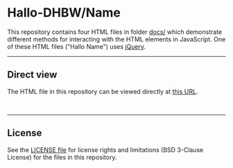# Hallo-DHBW/Name #

This repository contains four HTML files in folder [docs/](docs/) which 
demonstrate different methods for interacting with the HTML elements in JavaScript.
One of these HTML files ("Hallo Name") uses [jQuery](https://jquery.com).
<br>

----
## Direct view ##

The HTML file in this repository can be viewed directly at [this URL](https://mdecker-mobilecomputing.github.io/HTML_HalloApps/index.html).

<br>

----
## License ##

See the [LICENSE file](LICENSE.md) for license rights and limitations (BSD 3-Clause License)
for the files in this repository.

